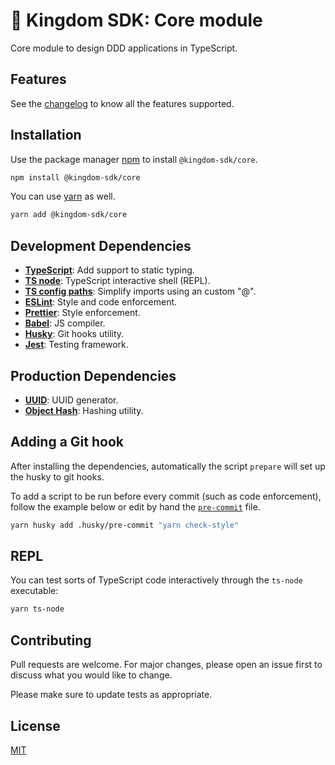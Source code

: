 # 🏰 Kingdom SDK: Core module

Core module to design DDD applications in TypeScript.

## Features

See the [changelog](./CHANGELOG.md) to know all the features supported.

## Installation

Use the package manager [npm](https://npmjs.org) to install `@kingdom-sdk/core`.

```bash
npm install @kingdom-sdk/core
```

You can use [yarn](https://yarnpkg.com/) as well.

```bash
yarn add @kingdom-sdk/core
```

## Development Dependencies

- [**TypeScript**](https://www.npmjs.com/package/typescript): Add support to static typing.
- [**TS node**](https://www.npmjs.com/package/ts-node): TypeScript interactive shell (REPL).
- [**TS config paths**](https://www.npmjs.com/package/tsconfig-paths): Simplify imports using an custom "@".
- [**ESLint**](https://www.npmjs.com/package/eslint): Style and code enforcement.
- [**Prettier**](https://www.npmjs.com/package/prettier): Style enforcement.
- [**Babel**](https://www.npmjs.com/package/@babel/core): JS compiler.
- [**Husky**](https://www.npmjs.com/package/husky): Git hooks utility.
- [**Jest**](https://www.npmjs.com/package/jest): Testing framework.

## Production Dependencies

- [**UUID**](https://www.npmjs.com/package/uuid): UUID generator.
- [**Object Hash**](https://www.npmjs.com/package/object-hash): Hashing utility.

## Adding a Git hook

After installing the dependencies, automatically the script `prepare` will set up the husky to git hooks.

To add a script to be run before every commit (such as code enforcement), follow the example below or edit by hand the [`pre-commit`](.husky/pre-commit) file.

```bash
yarn husky add .husky/pre-commit "yarn check-style"
```

## REPL

You can test sorts of TypeScript code interactively through the `ts-node` executable:

```bash
yarn ts-node
```

## Contributing

Pull requests are welcome. For major changes, please open an issue first to discuss what you would like to change.

Please make sure to update tests as appropriate.

## License

[MIT](https://choosealicense.com/licenses/mit/)
